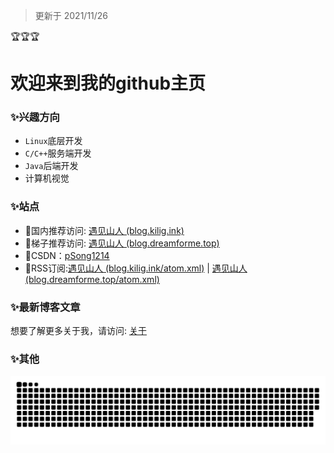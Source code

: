 > 更新于 2021/11/26

:trophy::trophy::trophy:

# 欢迎来到我的github主页

### ✨兴趣方向

- ``Linux``底层开发
- ``C/C++``服务端开发
- ``Java``后端开发
- 计算机视觉

### ✨站点

- 🎈国内推荐访问: [遇见山人 (blog.kilig.ink)](http://blog.kilig.ink/)
- 🎈梯子推荐访问: [遇见山人 (blog.dreamforme.top)](https://blog.dreamforme.top/)
- 🎈CSDN：[pSong1214](https://blog.csdn.net/weixin_42792088)
- 🎈RSS订阅:[遇见山人 (blog.kilig.ink/atom.xml)](http://blog.kilig.ink/atom.xml) | [遇见山人 (blog.dreamforme.top/atom.xml)](https://blog.dreamforme.top/atom.xml)

### ✨最新博客文章

<!-- BLOG-POST-LIST:START -->
<!-- BLOG-POST-LIST:END -->



想要了解更多关于我，请访问: [关于](http://blog.kilig.ink/about/)

### ✨其他

![](https://raw.githubusercontent.com/1291945816/1291945816/main/assets/github-contribution-grid-snake.svg)              

